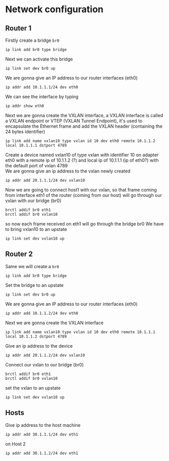 # Network configuration

## Router 1

Firstly create a bridge `br0` 

```ip link add br0 type bridge```

Next we can activate this bridge

```ip link set dev br0 up```

We are gonna give an IP address to our router interfaces (eth0)

```ip addr add 10.1.1.1/24 dev eth0```

We can see the interface by typing

```ip addr show eth0```

Next we are gonna create the VXLAN interface, a VXLAN interface is called a VXLAN endpoint or VTEP (VXLAN Tunnel Endpoint), it's used to encapsulate the Ethernet frame and add the VXLAN header (containing the 24 bytes identifier)

```ip link add name vxlan10 type vxlan id 10 dev eth0 remote 10.1.1.2 local 10.1.1.1 dstport 4789```

Create a device named vxlan10 of type vxlan with identifier 10 on adapter eth0 with a remote ip of 10.1.1.2 (?) and local ip of 10.1.1.1 (ip of eth0?) with the default port of vxlan 4789  
We are gonna give an ip address to the vxlan newly created

```ip addr add 20.1.1.1/24 dev vxlan10```

Now we are going to connect host1 with our vxlan, so that frame coming from interface eth1 of the router (coming from our host) will go through our vxlan with our bridge (br0)

```brctl addif br0 eth1```  
```brctl addif br0 vxlan10```

so now each frame received on eth1 will go through the bridge br0
We have to bring vxlan10 to an upstate

```ip link set dev vxlan10 up```

## Router 2

Same we will create a `br0`

```ip link add br0 type bridge```

Set the bridge to an upstate

```ip link set dev br0 up```

We are gonna give an IP address to our router interfaces (eth0)

```ip addr add 10.1.1.2/24 dev eth0```

Next we are gonna create the VXLAN interface

```ip link add name vxlan10 type vxlan id 10 dev eth0 remote 10.1.1.1 local 10.1.1.2 dstport 4789```

Give an ip address to the device

```ip addr add 20.1.1.2/24 dev vxlan10```

Connect our vxlan to our bridge (br0)

```brctl addif br0 eth1```  
```brctl addif br0 vxlan10```

set the vxlan to an upstate

```ip link set dev vxlan10 up```

## Hosts

Give ip address to the host machine

```ip addr add 30.1.1.1/24 dev eth1```

on Host 2

```ip addr add 30.1.1.2/24 dev eth1```
